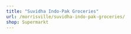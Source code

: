 ```yaml
---
title: "Suvidha Indo-Pak Groceries"
url: /morrisville/suvidha-indo-pak-groceries/
shop: Supermarkt
---
```

